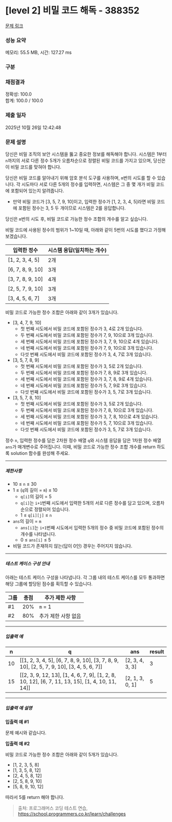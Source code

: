 # [level 2] 비밀 코드 해독 - 388352 

[문제 링크](https://school.programmers.co.kr/learn/courses/30/lessons/388352?language=python3) 

### 성능 요약

메모리: 55.5 MB, 시간: 127.27 ms

### 구분

 > 

### 채점결과

정확성: 100.0<br/>합계: 100.0 / 100.0

### 제출 일자

2025년 10월 26일 12:42:48

### 문제 설명

<p>당신은 비밀 조직의 보안 시스템을 뚫고 중요한 정보를 해독해야 합니다. 시스템은 1부터 <code>n</code>까지의 서로 다른 정수 5개가 오름차순으로 정렬된 비밀 코드를 가지고 있으며, 당신은 이 비밀 코드를 맞혀야 합니다. </p>

<p>당신은 비밀 코드를 알아내기 위해 암호 분석 도구를 사용하며, <code>m</code>번의 시도를 할 수 있습니다. 각 시도마다 서로 다른 5개의 정수를 입력하면, 시스템은 그 중 몇 개가 비밀 코드에 포함되어 있는지 알려줍니다.</p>

<ul>
<li>만약 비밀 코드가 [3, 5, 7, 9, 10]이고, 입력한 정수가 [1, 2, 3, 4, 5]라면 비밀 코드에 포함된 정수는 3, 5 두 개이므로 시스템은 2를 응답합니다.</li>
</ul>

<p>당신은 <code>m</code>번의 시도 후, 비밀 코드로 가능한 정수 조합의 개수를 알고 싶습니다.</p>

<p>비밀 코드에 사용된 정수의 범위가 1~10일 때, 아래와 같이 5번의 시도를 했다고 가정해 보겠습니다.</p>
<table class="table">
        <thead><tr>
<th>입력한 정수</th>
<th>시스템 응답(일치하는 개수)</th>
</tr>
</thead>
        <tbody><tr>
<td>[1, 2, 3, 4, 5]</td>
<td>2개</td>
</tr>
<tr>
<td>[6, 7, 8, 9, 10]</td>
<td>3개</td>
</tr>
<tr>
<td>[3, 7, 8, 9, 10]</td>
<td>4개</td>
</tr>
<tr>
<td>[2, 5, 7, 9, 10]</td>
<td>3개</td>
</tr>
<tr>
<td>[3, 4, 5, 6, 7]</td>
<td>3개</td>
</tr>
</tbody>
      </table>
<p>비밀 코드로 가능한 정수 조합은 아래와 같이 3개가 있습니다.</p>

<ul>
<li>[3, 4, 7, 9, 10]

<ul>
<li>첫 번째 시도에서 비밀 코드에 포함된 정수가 3, 4로 2개 있습니다.</li>
<li>두 번째 시도에서 비밀 코드에 포함된 정수가 7, 9, 10으로 3개 있습니다.</li>
<li>세 번째 시도에서 비밀 코드에 포함된 정수가 3, 7, 9, 10으로 4개 있습니다.</li>
<li>네 번째 시도에서 비밀 코드에 포함된 정수가 7, 9, 10으로 3개 있습니다.</li>
<li>다섯 번째 시도에서 비밀 코드에 포함된 정수가 3, 4, 7로 3개 있습니다.</li>
</ul></li>
<li>[3, 5, 7, 8, 9]

<ul>
<li>첫 번째 시도에서 비밀 코드에 포함된 정수가 3, 5로 2개 있습니다.</li>
<li>두 번째 시도에서 비밀 코드에 포함된 정수가 7, 8, 9로 3개 있습니다.</li>
<li>세 번째 시도에서 비밀 코드에 포함된 정수가 3, 7, 8, 9로 4개 있습니다.</li>
<li>네 번째 시도에서 비밀 코드에 포함된 정수가 5, 7, 9로 3개 있습니다.</li>
<li>다섯 번째 시도에서 비밀 코드에 포함된 정수가 3, 5, 7로 3개 있습니다.</li>
</ul></li>
<li>[3, 5, 7, 8, 10]

<ul>
<li>첫 번째 시도에서 비밀 코드에 포함된 정수가 3, 5로 2개 있습니다.</li>
<li>두 번째 시도에서 비밀 코드에 포함된 정수가 7, 8, 10으로 3개 있습니다.</li>
<li>세 번째 시도에서 비밀 코드에 포함된 정수가 3, 7, 8, 10으로 4개 있습니다.</li>
<li>네 번째 시도에서 비밀 코드에 포함된 정수가 5, 7, 10으로 3개 있습니다.</li>
<li>다섯 번째 시도에서 비밀 코드에 포함된 정수가 3, 5, 7로 3개 있습니다.</li>
</ul></li>
</ul>

<p>정수 <code>n</code>, 입력한 정수를 담은 2차원 정수 배열 <code>q</code>와 시스템 응답을 담은 1차원 정수 배열 <code>ans</code>가 매개변수로 주어집니다. 이때, 비밀 코드로 가능한 정수 조합 개수를 return 하도록 solution 함수를 완성해 주세요.</p>

<hr>

<h5>제한사항</h5>

<ul>
<li>10 ≤ <code>n</code> ≤ 30</li>
<li>1 ≤ (<code>q</code>의 길이 = <code>m</code>) ≤ 10

<ul>
<li><code>q[i]</code>의 길이 = 5</li>
<li><code>q[i]</code>는 <code>i+1</code>번째 시도에서 입력한 5개의 서로 다른 정수를 담고 있으며, 오름차순으로 정렬되어 있습니다.</li>
<li>1 ≤ <code>q[i][j]</code> ≤ <code>n</code></li>
</ul></li>
<li><code>ans</code>의 길이 = <code>m</code>

<ul>
<li><code>ans[i]</code>는 <code>i+1</code>번째 시도에서 입력한 5개의 정수 중 비밀 코드에 포함된 정수의 개수를 나타냅니다.</li>
<li>0 ≤ <code>ans[i]</code> ≤ 5</li>
</ul></li>
<li>비밀 코드가 존재하지 않는(답이 0인) 경우는 주어지지 않습니다.</li>
</ul>

<hr>

<h5>테스트 케이스 구성 안내</h5>

<p>아래는 테스트 케이스 구성을 나타냅니다. 각 그룹 내의 테스트 케이스를 모두 통과하면 해당 그룹에 할당된 점수를 획득할 수 있습니다.</p>
<table class="table">
        <thead><tr>
<th>그룹</th>
<th>총점</th>
<th>추가 제한 사항</th>
</tr>
</thead>
        <tbody><tr>
<td>#1</td>
<td>20%</td>
<td><code>m</code> = 1</td>
</tr>
<tr>
<td>#2</td>
<td>80%</td>
<td>추가 제한 사항 없음</td>
</tr>
</tbody>
      </table>
<hr>

<h5>입출력 예</h5>
<table class="table">
        <thead><tr>
<th>n</th>
<th>q</th>
<th>ans</th>
<th>result</th>
</tr>
</thead>
        <tbody><tr>
<td>10</td>
<td>[[1, 2, 3, 4, 5], [6, 7, 8, 9, 10], [3, 7, 8, 9, 10], [2, 5, 7, 9, 10], [3, 4, 5, 6, 7]]</td>
<td>[2, 3, 4, 3, 3]</td>
<td>3</td>
</tr>
<tr>
<td>15</td>
<td>[[2, 3, 9, 12, 13], [1, 4, 6, 7, 9], [1, 2, 8, 10, 12], [6, 7, 11, 13, 15], [1, 4, 10, 11, 14]]</td>
<td>[2, 1, 3, 0, 1]</td>
<td>5</td>
</tr>
</tbody>
      </table>
<hr>

<h5>입출력 예 설명</h5>

<p><strong>입출력 예 #1</strong></p>

<p>문제 예시와 같습니다.</p>

<p><strong>입출력 예 #2</strong></p>

<p>비밀 코드로 가능한 정수 조합은 아래와 같이 5개가 있습니다.</p>

<ul>
<li>[1, 2, 3, 5, 8]</li>
<li>[1, 3, 5, 8, 12]</li>
<li>[2, 4, 5, 8, 12]</li>
<li>[2, 5, 8, 9, 10]</li>
<li>[5, 8, 9, 10, 12]</li>
</ul>

<p>따라서 5를 return 해야 합니다.</p>


> 출처: 프로그래머스 코딩 테스트 연습, https://school.programmers.co.kr/learn/challenges